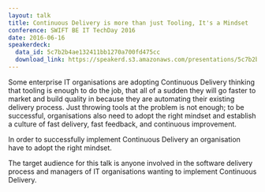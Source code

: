 ```yaml
---
layout: talk
title: Continuous Delivery is more than just Tooling, It's a Mindset
conference: SWIFT BE IT TechDay 2016
date: 2016-06-16
speakerdeck:
  data_id: 5c7b2b4ae132411bb1270a700fd475cc
  download_link: https://speakerd.s3.amazonaws.com/presentations/5c7b2b4ae132411bb1270a700fd475cc/SWIFT_BE_IT_TechDay_2016_-_Continuous_Delivery_is_more_than_just_Tooling__It_s_a_Mindset.pdf
---
```

Some enterprise IT organisations are adopting Continuous Delivery thinking that tooling is enough to do the job, that all of a sudden they will go faster to market and build quality in because they are automating their existing delivery process. Just throwing tools at the problem is not enough; to be successful, organisations also need to adopt the right mindset and establish a culture of fast delivery, fast feedback, and continuous improvement.

In order to successfully implement Continuous Delivery an organisation have to adopt the right mindset.

The target audience for this talk is anyone involved in the software delivery process and managers of IT organisations wanting to implement Continuous Delivery.
